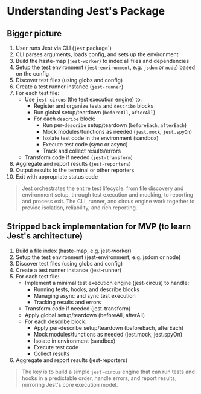 # Understanding Jest's Package

## Bigger picture

1. User runs Jest via CLI (`jest` package`)
2. CLI parses arguments, loads config, and sets up the environment
3. Build the haste-map (`jest-worker`) to index all files and dependencies
4. Setup the test environment (`jest-environment`, e.g. `jsdom` or `node`) based on the config
5. Discover test files (using globs and config)
6. Create a test runner instance (`jest-runner`)
7. For each test file:
   - Use `jest-circus` (the test execution engine) to:
     - Register and organize tests and `describe` blocks
     - Run global setup/teardown (`beforeAll`, `afterAll`)
     - For each `describe` block:
       - Run per-`describe` setup/teardown (`beforeEach`, `afterEach`)
       - Mock modules/functions as needed (`jest.mock`, `jest.spyOn`)
       - Isolate test code in the environment (sandbox)
       - Execute test code (sync or async)
       - Track and collect results/errors
   - Transform code if needed (`jest-transform`)
8. Aggregate and report results (`jest-reporters`)
9. Output results to the terminal or other reporters
10. Exit with appropriate status code

> Jest orchestrates the entire test lifecycle: from file discovery and environment setup, through test execution and mocking, to reporting and process exit. The CLI, runner, and circus engine work together to provide isolation, reliability, and rich reporting.

## Stripped back implementation for MVP (to learn Jest's architecture)

1. Build a file index (haste-map, e.g. jest-worker)
2. Setup the test environment (jest-environment, e.g. jsdom or node)
3. Discover test files (using globs and config)
4. Create a test runner instance (jest-runner)
5. For each test file:
   - Implement a minimal test execution engine (jest-circus) to handle:
     - Running tests, hooks, and describe blocks
     - Managing async and sync test execution
     - Tracking results and errors
   - Transform code if needed (jest-transform)
   - Apply global setup/teardown (beforeAll, afterAll)
   - For each describe block:
     - Apply per-describe setup/teardown (beforeEach, afterEach)
     - Mock modules/functions as needed (jest.mock, jest.spyOn)
     - Isolate in environment (sandbox)
     - Execute test code
     - Collect results
6. Aggregate and report results (jest-reporters)

> The key is to build a simple `jest-circus` engine that can run tests and hooks in a predictable order, handle errors, and report results, mirroring Jest's core execution model.
